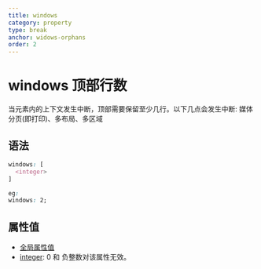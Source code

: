 ```yaml
---
title: windows
category: property
type: break
anchor: widows-orphans
order: 2
---
```


# windows 顶部行数

当元素内的上下文发生中断，顶部需要保留至少几行。以下几点会发生中断: 媒体分页(即打印)、多布局、多区域

## 语法

```css
windows: [
  <integer>
]

eg:
windows: 2;
```

## 属性值

* [全局属性值](/front-end/CSS/values#anchor-值类型)
* [integer](/front-end/CSS/values#anchor-值类型): 0 和 负整数对该属性无效。
